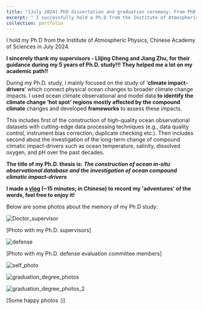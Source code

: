 ```yaml
---
title: "[July 2024] PhD dissertation and graduation ceremony: From PhD candidate to PhD"
excerpt: " I successfully hold a Ph.D from the Institute of Atmospheric Physics, Chinese Academy of Sciences in July 2024<br/><img src='./graduation_ceremony.jpeg'>"
collection: portfolio
---
```


I hold my Ph.D from the Institute of Atmospheric Physics, Chinese Academy of Sciences in July 2024.

**I sincerely thank my supervisors - Llijing Cheng and Jiang Zhu, for their guidance during my 5 years of Ph.D. study!!! They helped me a lot on my academic path!!**

During my Ph.D. study, I mainly focused on the study of ‘**climate impact-drivers**’ which connect physical ocean changes to broader climate change impacts. I used ocean climate observational and model data **to identify the climate change ‘hot spot’ regions mostly affected by the compound climate** changes and developed **frameworks** to assess these impacts. 

This includes first of the construction of high-quality ocean observational datasets with cutting-edge data processing techniques (e.g., data quality control, instrument bias correction, duplicate checking etc.). Then includes second about the investigation of the long-term change of compound climatic impact-drivers such as ocean temperature, salinity, dissolved oxygen, and pH over the past decades.

**The title of my Ph.D. thesis is: *The construction of ocean in-situ observational database and the investigation of ocean compound climatic impact-drivers***



**I made a [vlog](https://mp.weixin.qq.com/s/MJt7MKJcsoef6b2fH7xPFg) (~15 minutes; in Chinese) to record my 'adventures' of the words, feel free to enjoy it!** 



Below are some photos about the memory of my Ph.D study:

![Doctor_supervisor](../Doctor_supervisor.jpeg)

[Photo with my Ph.D. supervisors]

![defense](../defense.jpeg)

[Photo with my Ph.D. defense evaluation committee members]



![self_photo](../self_photo.jpeg)

![graduation_degree_photos](../graduation_degree_photos.jpeg)

![graduation_degree_photos_2](../graduation_degree_photos_2.jpeg)

[Some happy photos :)]
